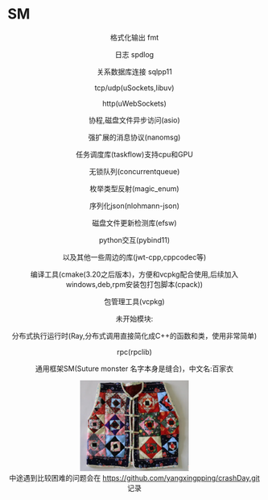 # SM

<div align="center">

格式化输出 fmt

日志 spdlog

关系数据库连接 sqlpp11

tcp/udp(uSockets,libuv)

http(uWebSockets)

协程,磁盘文件异步访问(asio)

强扩展的消息协议(nanomsg)

任务调度库(taskflow)支持cpu和GPU

无锁队列(concurrentqueue)

枚举类型反射(magic_enum)

序列化json(nlohmann-json)

磁盘文件更新检测库(efsw)

python交互(pybind11)

以及其他一些周边的库(jwt-cpp,cppcodec等)

编译工具(cmake(3.20之后版本)，方便和vcpkg配合使用,后续加入windows,deb,rpm安装包打包脚本(cpack))

包管理工具(vcpkg)

未开始模块:

分布式执行运行时(Ray,分布式调用直接简化成C++的函数和类，使用非常简单)

rpc(rpclib)

通用框架SM(Suture monster 名字本身是缝合)，中文名:百家衣

<img src="https://github.com/yangxingpping/SM/blob/main/logo.png" height="180" /><br>
中途遇到比较困难的问题会在 https://github.com/yangxingpping/crashDay.git 记录
<br><br>
